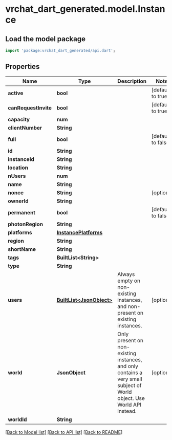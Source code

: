 # vrchat_dart_generated.model.Instance

## Load the model package
```dart
import 'package:vrchat_dart_generated/api.dart';
```

## Properties
Name | Type | Description | Notes
------------ | ------------- | ------------- | -------------
**active** | **bool** |  | [default to true]
**canRequestInvite** | **bool** |  | [default to true]
**capacity** | **num** |  | 
**clientNumber** | **String** |  | 
**full** | **bool** |  | [default to false]
**id** | **String** |  | 
**instanceId** | **String** |  | 
**location** | **String** |  | 
**nUsers** | **num** |  | 
**name** | **String** |  | 
**nonce** | **String** |  | [optional] 
**ownerId** | **String** |  | 
**permanent** | **bool** |  | [default to false]
**photonRegion** | **String** |  | 
**platforms** | [**InstancePlatforms**](InstancePlatforms.md) |  | 
**region** | **String** |  | 
**shortName** | **String** |  | 
**tags** | **BuiltList&lt;String&gt;** |  | 
**type** | **String** |  | 
**users** | [**BuiltList&lt;JsonObject&gt;**](JsonObject.md) | Always empty on non-existing instances, and non-present on existing instances. | [optional] 
**world** | [**JsonObject**](.md) | Only present on non-existing instances, and only contains a very small subject of World object. Use World API instead. | [optional] 
**worldId** | **String** |  | 

[[Back to Model list]](../README.md#documentation-for-models) [[Back to API list]](../README.md#documentation-for-api-endpoints) [[Back to README]](../README.md)


